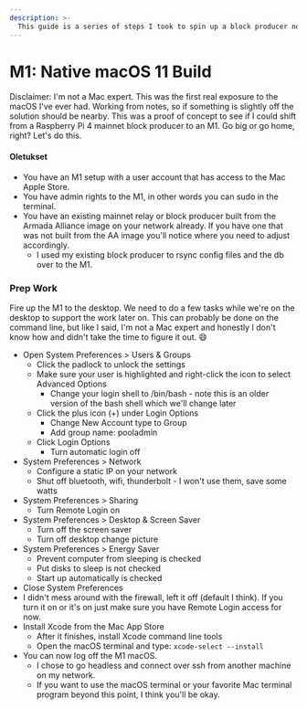 ```yaml
---
description: >-
  This guide is a series of steps I took to spin up a block producer node on the M1 apple silicon using the native macOS 11 Big Sur. No VMs, just pure Apple. Brought to you by @eastpiada
---
```


# M1: Native macOS 11 Build

Disclaimer: I'm not a Mac expert. This was the first real exposure to the macOS I've ever had. Working from notes, so if something is slightly off the solution should be nearby. This was a proof of concept to see if I could shift from a Raspberry Pi 4 mainnet block producer to an M1. Go big or go home, right? Let's do this.

#### Oletukset

* You have an M1 setup with a user account that has access to the Mac Apple Store.
* You have admin rights to the M1, in other words you can sudo in the terminal.
* You have an existing mainnet relay or block producer built from the Armada Alliance image on your network already. If you have one that was not built from the AA image you'll notice where you need to adjust accordingly.
  * I used my existing block producer to rsync config files and the db over to the M1.

### Prep Work

Fire up the M1 to the desktop. We need to do a few tasks while we're on the desktop to support the work later on. This can probably be done on the command line, but like I said, I'm not a Mac expert and honestly I don't know how and didn't take the time to figure it out. :smile:

* Open System Preferences > Users & Groups
  * Click the padlock to unlock the settings
  * Make sure your user is highlighted and right-click the icon to select Advanced Options
    * Change your login shell to /bin/bash - note this is an older version of the bash shell which we'll change later
  * Click the plus icon (+) under Login Options
    * Change New Account type to Group
    * Add group name:  pooladmin
  * Click Login Options
    * Turn automatic login off
* System Preferences > Network
  * Configure a static IP on your network
  * Shut off bluetooth, wifi, thunderbolt - I won't use them, save some watts
* System Preferences > Sharing
  * Turn Remote Login on
* System Preferences > Desktop & Screen Saver
  * Turn off the screen saver
  * Turn off desktop change picture
* System Preferences > Energy Saver
  * Prevent computer from sleeping is checked
  * Put disks to sleep is not checked
  * Start up automatically is checked
* Close System Preferences
* I didn't mess around with the firewall, left it off (default I think). If you turn it on or it's on just make sure you have Remote Login access for now.
* Install Xcode from the Mac App Store
  * After it finishes, install Xcode command line tools
  * Open the macOS terminal and type:  `xcode-select --install`
* You can now log off the M1 macOS.
  * I chose to go headless and connect over ssh from another machine on my network.
  * If you want to use the macOS terminal or your favorite Mac terminal program beyond this point, I think you'll be okay.

